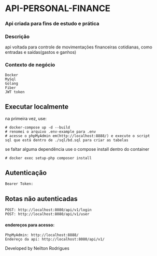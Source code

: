# API-PERSONAL-FINANCE
### Api criada para fins de estudo e prática

### Descrição
api voltada para controle de movimentações financeiras cotidianas, como entradas e saídas(gastos e ganhos)

### Contexto de negócio
```
Docker
MySql
Golang
Fiber
JWT token
```


## Executar localmente
na primeira vez, use:
```
# docker-compose up -d --build
# renomei o arquivo .env-example para .env
# acesse o phpMyAdmin em(http://localhost:8888/) e execute o script sql que está dentro de ./sql/bd.sql para criar as tabelas
```


se faltar alguma dependência use o compose install dentro do container
```
# docker exec setup-php composer install
```

## Autenticação
```
Bearer Token: 
```


##  Rotas não autenticadas
```
POST: http://localhost:8080/api/v1/login
POST: http://localhost:8080/api/v1/user
```


#### endereços para acesso:
```
PhpMyAdmin: http://localhost:8888/
Endereço da api: http://localhost:8080/api/v1/
```

Developed by Neilton Rodrigues